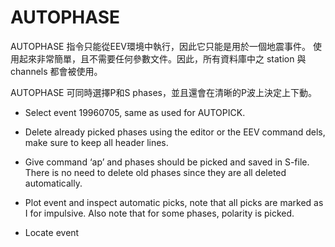 # AUTOPHASE

AUTOPHASE 指令只能從EEV環境中執行，因此它只能是用於一個地震事件。 使用起來非常簡單，且不需要任何參數文件。因此，所有資料庫中之 station 與 channels 都會被使用。

AUTOPHASE 可同時選擇P和S phases，並且還會在清晰的P波上決定上下動。



* Select event 19960705, same as used for AUTOPICK.

* Delete already picked phases using the editor or the EEV command dels, make sure to keep all header lines.

* Give command ‘ap’ and phases should be picked and saved in S-file. There is no need to delete old phases since they are all deleted automatically.

* Plot event and inspect automatic picks, note that all picks are marked as I for impulsive. Also note that for some phases, polarity is picked.

* Locate event



